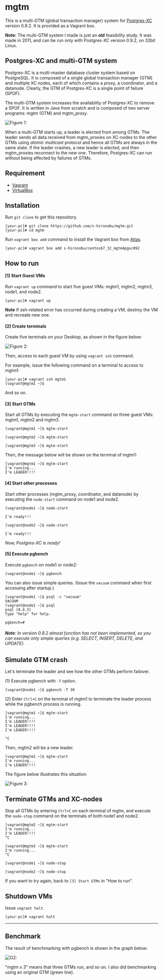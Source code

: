# mgtm

This is a multi-GTM (global transaction manager) system for  [Postgres-XC](http://postgresxc.wikia.com/wiki/Postgres-XC_Wiki) version 0.9.2. It is provided as a Vagrant box.

**Note:** The multi-GTM system I made is just an **old** feasibility study. It was made in 2011, and can be run only with Postgres-XC version 0.9.2, on 32bit Linux.


## Postgres-XC and multi-GTM system

Postgres-XC is a multi-master database cluster system based on PostgreSQL.
It is composed of a single global transaction manager (GTM) and multiple XC nodes, each of which contains a proxy, a coordinator, and a datanode.  Clearly, the GTM of Postgres-XC is a single point of failure (SPOF).


The multi-GTM system increases the availability of Postgres-XC to remove a SPOF.
It is written in Java from scratch and is composed of two server programs: mgtm (GTM) and mgtm_proxy.

![Figure 1: ](http://www.interdb.jp/blog/pgsql/img/mgtm-01.png)


When a multi-GTM starts up, a leader is elected from among GTMs.
The leader sends all data received from mgtm_proxies on XC-nodes to the other GTMs using *atomic multicast* protocol and hence all GTMs are always in the same state.
If the leader crashes, a new leader is elected, and then mgtm_proxies reconnect to the new one. Therefore, Postgres-XC can run without being affected by failures of GTMs.


## Requirement

* [Vagrant](https://www.vagrantup.com/) 
* [VirtualBox](https://www.virtualbox.org/)


## Installation

Run `git clone` to get this repository.

```
[your-pc]# git clone https://github.com/s-hironobu/mgtm.git
[your-pc]# cd mgtm
```

Run `vagrant box add` command to install the Vagrant box from [Atlas](https://atlas.hashicorp.com/s-hironobu/boxes/centos67_32_mgtm4pgxc092).

```
[your-pc]# vagrant box add s-hironobu/centos67_32_mgtm4pgxc092
```

## How to run

#### [1] Start Guest VMs

Run `vagrant up` command to start five guest VMs: mgtm1, mgtm2, mgtm3, node1, and node2.

```
[your-pc]# vagrant up
```

**Note** If ssh-related error has occurred during creating a VM, destroy the VM and recreate new one.

#### [2] Create terminals

Create five terminals on your Desktop, as shown in the figure below:

![Figure 2: ](http://www.interdb.jp/blog/pgsql/img/mgtm-02.png)

Then, access to each guest VM by using `vagrant ssh` command.

For example, issue the following command on a terminal to access to mgtm1:

```
[your-pc]# vagrant ssh mgtm1
[vagrant@mgtm1 ~]$
```

And so on.

#### [3] Start GTMs

Start all GTMs by executing the `mgtm-start` command on three guest VMs: mgtm1, mgtm2 and mgtm3.

```
[vagrant@mgtm1 ~]$ mgtm-start
```

```
[vagrant@mgtm2 ~]$ mgtm-start
```

```
[vagrant@mgtm3 ~]$ mgtm-start
```

Then, the message below will be shown on the  terminal of mgtm1:

```
[vagrant@mgtm1 ~]$ mgtm-start 
I'm running...
I'm LEADER!!!!

```

#### [4] Start other processes

Start other processes (mgtm_proxy, coordinator, and datanode) by executing the `node-start` command on node1 and node2.

```
[vagrant@node1 ~]$ node-start

I'm ready!!!
```

```
[vagrant@node2 ~]$ node-start

I'm ready!!!
```

*Now, Postgres-XC is ready!*


#### [5] Execute pgbench

Execute `pgbench` on node1 or node2:

```
[vagrant@node1 ~]$ pgbench
```

You can also issue simple queries. (Issue the `vacuum` command when first accessing after startup.)

```
[vagrant@node1 ~]$ psql -c "vacuum"
VACUUM
[vagrant@node1 ~]$ psql 
psql (8.4.3)
Type "help" for help.

pgbench=# 
```

###### <b>Note</b>: In version 0.9.2 almost function has not been implemented, so you can execute only simple queries (e.g. SELECT, INSERT, DELETE, and UPDATE).


## Simulate GTM crash

Let's terminate the leader and see how the other GTMs perform failover.


(1)  Execute pgbench with `-T` option.


```
[vagrant@node1 ~]$ pgbench -T 30
```

(2) Enter `Ctrl+C` on the terminal of mgtm1 to terminate the leader process while the pgbench process is running.

```
[vagrant@mgtm1 ~]$ mgtm-start
I'm running...
I'm LEADER!!!!
I'm LEADER!!!!
I'm LEADER!!!!

^C
```

Then, mgtm2 will be a new leader.


```
[vagrant@mgtm2 ~]$ mgtm-start 
I'm running...
I'm LEADER!!!!
```

The figure below illustrates this situation:

![Figure 3: ](http://www.interdb.jp/blog/pgsql/img/mgtm-03.png)


## Terminate GTMs and XC-nodes

Stop all GTMs by entering `Ctrl+C` on each terminal of mgtm,
and execute the `node-stop` command on the terminals of both node1 and node2.

```
[vagrant@mgtm2 ~]$ mgtm-start 
I'm running...
I'm LEADER!!!!
^C
```

```
[vagrant@mgtm3 ~]$ mgtm-start 
I'm running...
^C
```

```
[vagrant@node1 ~]$ node-stop
```

```
[vagrant@node2 ~]$ node-stop
```

If you want to try again, back to `[3] Start GTMs` in "How to run".

## Shutdown VMs

Issue `vagrant halt`.

```
[your-pc]# vagrant halt
```

---

## Benchmark

The result of benchmarking with pgbench is shown in the graph below:

![G2: ](http://www.interdb.jp/blog/pgsql/img/mgtm-g2.png)

"mgtm x 3" means that three GTMs run, and so on. I also did benchmarking using an original GTM (green line).
